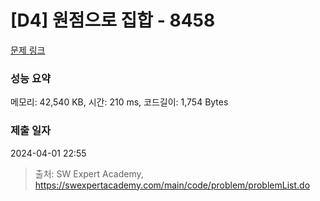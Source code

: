 # [D4] 원점으로 집합 - 8458 

[문제 링크](https://swexpertacademy.com/main/code/problem/problemDetail.do?contestProbId=AWzaq5KKk_ADFAVU) 

### 성능 요약

메모리: 42,540 KB, 시간: 210 ms, 코드길이: 1,754 Bytes

### 제출 일자

2024-04-01 22:55



> 출처: SW Expert Academy, https://swexpertacademy.com/main/code/problem/problemList.do